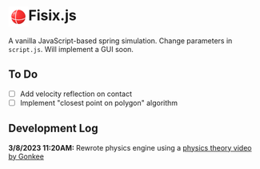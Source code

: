 <base target="_blank">
<h1><img src=/logo/logo-white.png height=40px style="vertical-align:text-top">Fisix.js</h1>
A vanilla JavaScript-based spring simulation. Change parameters in <code>script.js</code>. Will implement a GUI soon.

## To Do
- [ ] Add velocity reflection on contact
- [ ] Implement "closest point on polygon" algorithm

## Development Log
**3/8/2023 11:20AM:** Rewrote physics engine using a [physics theory video by Gonkee](youtu.be/kyQP4t_wOGI)
